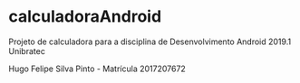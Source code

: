 # calculadoraAndroid

Projeto de calculadora para a disciplina de Desenvolvimento Android 2019.1 Unibratec 

Hugo Felipe Silva Pinto - Matrícula 2017207672
